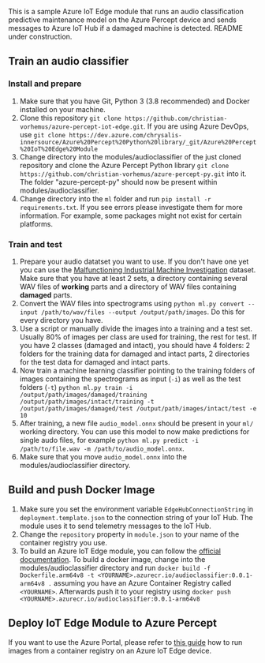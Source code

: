 This is a sample Azure IoT Edge module that runs an audio classification predictive maintenance model on the Azure Percept device and sends messages to Azure IoT Hub if a damaged machine is detected. README under construction.

## Train an audio classifier

### Install and prepare
1. Make sure that you have Git, Python 3 (3.8 recommended) and Docker installed on your machine.
2. Clone this repository `git clone https://github.com/christian-vorhemus/azure-percept-iot-edge.git`. If you are using Azure DevOps, use `git clone https://dev.azure.com/chrysalis-innersource/Azure%20Percept%20Python%20library/_git/Azure%20Percept%20IoT%20Edge%20Module`
3. Change directory into the modules/audioclassifier of the just cloned repository and clone the Azure Percept Python library `git clone https://github.com/christian-vorhemus/azure-percept-py.git` into it. The folder "azure-percept-py" should now be present within modules/audioclassifier.
4. Change directory into the `ml` folder and run `pip install -r requirements.txt`. If you see errors please investigate them for more information. For example, some packages might not exist for certain platforms.

### Train and test
1. Prepare your audio datatset you want to use. If you don't have one yet you can use the [Malfunctioning Industrial Machine Investigation](https://zenodo.org/record/3384388#.YWKiqflBzOi) dataset. Make sure that you have at least 2 sets, a directory containing several WAV files of **working** parts and a directory of WAV files containing **damaged** parts.
2. Convert the WAV files into spectrograms using `python ml.py convert --input /path/to/wav/files --output /output/path/images`. Do this for every directory you have.
3. Use a script or manually divide the images into a training and a test set. Usually 80% of images per class are used for training, the rest for test. If you have 2 classes (damaged and intact), you should have 4 folders: 2 folders for the training data for damaged and intact parts, 2 directories for the test data for damaged and intact parts.
4. Now train a machine learning classifier pointing to the training folders of images containing the spectrograms as input (`-i`) as well as the test folders (`-t`) `python ml.py train -i /output/path/images/damaged/training /output/path/images/intact/training -t /output/path/images/damaged/test /output/path/images/intact/test -e 10`
5. After training, a new file `audio_model.onnx` should be present in your `ml/` working directory. You can use this model to now make predictions for single audo files, for example `python ml.py predict -i /path/to/file.wav -m /path/to/audio_model.onnx`. 
6. Make sure that you move `audio_model.onnx` into the modules/audioclassifier directory.

## Build and push Docker Image
1. Make sure you set the environment variable `EdgeHubConnectionString` in `deployment.template.json` to the connection string of your IoT Hub. The module uses it to send telemetry messages to the IoT Hub.
2. Change the `repository` property in `module.json` to your name of the container registry you use.
3. To build an Azure IoT Edge module, you can follow the [official documentation](https://docs.microsoft.com/en-us/azure/iot-edge/tutorial-python-module?view=iotedge-2020-11#build-and-push-your-module). To build a docker image, change into the modules/audioclassifier directory and run `docker build -f Dockerfile.arm64v8 -t <YOURNAME>.azurecr.io/audioclassifier:0.0.1-arm64v8 .` assuming you have an Azure Container Registry called `<YOURNAME>`. Afterwards push it to your registry using `docker push <YOURNAME>.azurecr.io/audioclassifier:0.0.1-arm64v8`

## Deploy IoT Edge Module to Azure Percept
If you want to use the Azure Portal, please refer to [this guide](https://docs.microsoft.com/en-us/azure/iot-edge/how-to-deploy-modules-portal?view=iotedge-2020-11) how to run images from a container registry on an Azure IoT Edge device.
